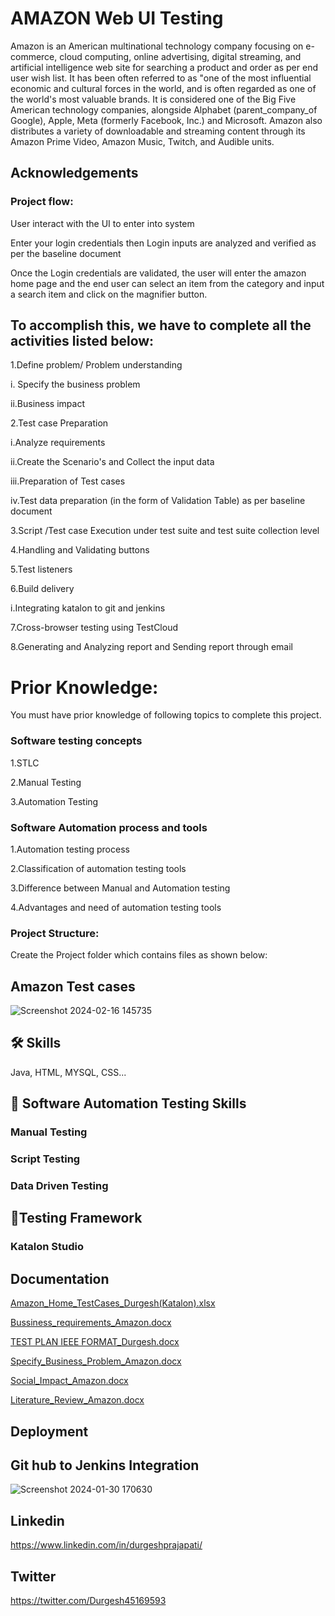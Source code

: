 

# AMAZON Web UI Testing

Amazon is an American multinational technology company focusing on e-commerce, cloud computing, online advertising, digital streaming, and artificial intelligence web site for searching a product and order as per end user wish list. It has been often referred to as "one of the most influential economic and cultural forces in the world, and is often regarded as one of the world's most valuable brands. It is considered one of the Big Five  American technology companies, alongside Alphabet (parent_company_of Google), Apple, Meta (formerly Facebook, Inc.) and Microsoft. Amazon also distributes a variety of downloadable and streaming content through its Amazon Prime Video, Amazon Music, Twitch, and Audible units.

## Acknowledgements

 ### Project flow:

User interact with the UI to enter into system

Enter your login credentials then Login inputs are analyzed and verified as per the baseline document

Once the Login credentials are validated, the user will enter the amazon home page and the end user can select an item from the category and input a search item and click on the magnifier button.

## To accomplish this, we have to complete all the activities listed below:

1.Define problem/ Problem understanding

i. Specify the business problem

ii.Business impact 

 2.Test case Preparation

i.Analyze requirements

ii.Create the Scenario's and Collect the input data

iii.Preparation of Test cases

iv.Test data preparation (in the form of Validation Table) as per baseline document

3.Script /Test case Execution under test suite and test suite collection level 

4.Handling  and Validating buttons

5.Test listeners

6.Build delivery

i.Integrating katalon to git and jenkins

7.Cross-browser testing using TestCloud

8.Generating and Analyzing report and Sending report through email

# Prior Knowledge:

 You must  have prior knowledge of following topics to complete this project.

### Software testing concepts

1.STLC	

2.Manual Testing

3.Automation Testing

### Software Automation process and tools 

1.Automation testing process

2.Classification of  automation testing tools

3.Difference between Manual and Automation testing

4.Advantages and need of automation testing tools

### Project  Structure:


Create the Project folder which contains files as shown below:
## Amazon Test cases

![Screenshot 2024-02-16 145735](https://github.com/Mrprajapati18/Katalon_Automation_Testing_SB_Amazon/assets/143236347/e9277a39-777d-4e20-99df-fce1f306bf18)


## 🛠 Skills
Java, HTML, MYSQL, CSS...

## 🔗 Software Automation Testing Skills
### Manual Testing 
### Script Testing
### Data Driven Testing

## 🔗Testing Framework
 ### Katalon Studio
  

## Documentation

[Amazon_Home_TestCases_Durgesh(Katalon).xlsx](https://github.com/Mrprajapati18/Katalon_Automation_Testing_SB_Amazon/files/14322106/Amazon_Home_TestCases_Durgesh.Katalon.xlsx)

[Bussiness_requirements_Amazon.docx](https://github.com/Mrprajapati18/Katalon_Automation_Testing_SB_Amazon/files/14322112/Bussiness_requirements_Amazon.docx)

[TEST PLAN IEEE FORMAT_Durgesh.docx](https://github.com/Mrprajapati18/Katalon_Automation_Testing_SB_Amazon/files/14322111/TEST.PLAN.IEEE.FORMAT_Durgesh.docx)

[Specify_Business_Problem_Amazon.docx](https://github.com/Mrprajapati18/Katalon_Automation_Testing_SB_Amazon/files/14322110/Specify_Business_Problem_Amazon.docx)

[Social_Impact_Amazon.docx](https://github.com/Mrprajapati18/Katalon_Automation_Testing_SB_Amazon/files/14322109/Social_Impact_Amazon.docx)

[Literature_Review_Amazon.docx](https://github.com/Mrprajapati18/Katalon_Automation_Testing_SB_Amazon/files/14322108/Literature_Review_Amazon.docx)


## Deployment

## Git hub to Jenkins Integration

![Screenshot 2024-01-30 170630](https://github.com/Mrprajapati18/Katalon_Automation_Testing_SB_Amazon/assets/143236347/0aa9d1da-3455-4e9d-858a-307509aedf57)

## Linkedin
https://www.linkedin.com/in/durgeshprajapati/
## Twitter
https://twitter.com/Durgesh45169593
